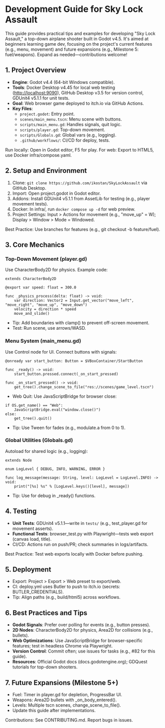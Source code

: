 # Development Guide for Sky Lock Assault

This guide provides practical tips and examples for developing
"Sky Lock Assault," a top-down airplane shooter built in Godot v4.5.
It's aimed at beginners learning game dev, focusing on the project's
current features (e.g., menu, movement) and future expansions
(e.g., Milestone 5: fuel/weapons). Expand as needed—contributions welcome!

## 1. Project Overview

- **Engine**: Godot v4.4 (64-bit Windows compatible).
- **Tools**: Docker Desktop v4.45 for local web testing (<http://localhost:9090>),
  GitHub Desktop v3.5 for version control, GDUnit4 v5.1.1 for unit tests.
- **Goal**: Web browser game deployed to itch.io via GitHub Actions.
- **Key Files**:
  - `project.godot`: Entry point.
  - `scenes/main_menu.tscn`: Menu scene with buttons.
  - `scripts/main_menu.gd`: Handles signals, quit logic.
  - `scripts/player.gd`: Top-down movement.
  - `scripts/Globals.gd`: Global vars (e.g., logging).
  - `.github/workflows/`: CI/CD for deploy, tests.

Run locally: Open in Godot editor, F5 for play. For web: Export to HTML5,
use Docker infra/compose.yaml.

## 2. Setup and Environment

1. Clone: `git clone https://github.com/ikostan/SkyLockAssault` via
   GitHub Desktop.
2. Import: Open project.godot in Godot editor.
3. Addons: Install GDUnit4 v5.1.1 from AssetLib for testing
   (e.g., player movement tests).
4. Docker: In infra/, run `docker compose up -d` for web preview.
5. Project Settings: Input > Actions for movement (e.g., "move_up" = W);
   Display > Window > Mode = Windowed.

Best Practice: Use branches for features (e.g., git checkout -b feature/fuel).

## 3. Core Mechanics

### Top-Down Movement (player.gd)

Use CharacterBody2D for physics. Example code:
<!-- markdownlint-disable line-length -->
```gdscript
extends CharacterBody2D

@export var speed: float = 300.0

func _physics_process(delta: float) -> void:
    var direction: Vector2 = Input.get_vector("move_left", "move_right", "move_up", "move_down")
    velocity = direction * speed
    move_and_slide()
```
<!-- markdownlint-enable line-length -->

- Tip: Add boundaries with clamp() to prevent off-screen movement.
- Test: Run scene, use arrows/WASD.

### Menu System (main_menu.gd)

Use Control node for UI. Connect buttons with signals:

```gdscript
@onready var start_button: Button = $VBoxContainer/StartButton

func _ready() -> void:
    start_button.pressed.connect(_on_start_pressed)

func _on_start_pressed() -> void:
    get_tree().change_scene_to_file("res://scenes/game_level.tscn")
```

- Web Quit: Use JavaScriptBridge for browser close:

```gdscript
if OS.get_name() == "Web":
    JavaScriptBridge.eval("window.close()")
else:
    get_tree().quit()
```

- Tip: Use Tween for fades (e.g., modulate.a from 0 to 1).

### Global Utilities (Globals.gd)

Autoload for shared logic (e.g., logging):

```gdscript
extends Node

enum LogLevel { DEBUG, INFO, WARNING, ERROR }

func log_message(message: String, level: LogLevel = LogLevel.INFO) -> void:
    print("[%s] %s" % [LogLevel.keys()[level], message])
```

- Tip: Use for debug in _ready() functions.

## 4. Testing

- **Unit Tests**: GDUnit4 v5.1.1—write in `tests/`
  (e.g., test_player.gd for movement asserts).
- **Functional Tests**: browser_test.py with Playwright—tests web export
  (canvas load, title).
- CI/CD: Actions run on push/PR; check summaries in logs/artifacts.

Best Practice: Test web exports locally with Docker before pushing.

## 5. Deployment

- Export: Project > Export > Web preset to export/web.
- CI: deploy.yml uses Butler to push to itch.io (secrets: BUTLER_CREDENTIALS).
- Tip: Align paths (e.g., build/html5) across workflows.

## 6. Best Practices and Tips

- **Godot Signals**: Prefer over polling for events (e.g., button presses).
- **2D Nodes**: CharacterBody2D for physics, Area2D for collisions (e.g., bullets).
- **Web Optimizations**: Use JavaScriptBridge for browser-specific features;
  test in headless Chrome via Playwright.
- **Version Control**: Commit often; use issues for tasks
  (e.g., #82 for this guide).
- **Resources**: Official Godot docs (docs.godotengine.org);
  GDQuest tutorials for top-down shooters.

## 7. Future Expansions (Milestone 5+)

- Fuel: Timer in player.gd for depletion, ProgressBar UI.
- Weapons: Area2D bullets with _on_body_entered().
- Levels: Multiple tscn scenes, change_scene_to_file().
- Update this guide after implementations.

Contributions: See CONTRIBUTING.md. Report bugs in issues.
